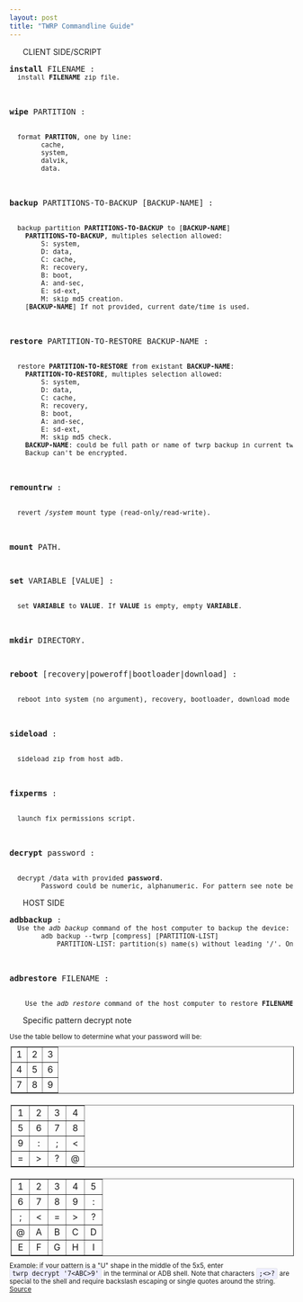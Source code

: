 ```yaml
---
layout: post
title: "TWRP Commandline Guide"
---
```

<style>
.command {
}
.desc {
	font-size: smaller;
	clear: both;
}
.inline-table
{
	border-collapse: collapse;
	border-spacing: 0;
	background-color: transparent;
	text-align: center;
	table-layout: fixed;
	float: left;
	margin-top: 10px;
	margin-bottom: 10px;
	margin-left: 2px;
	margin-right: 2px;
}
.literal {
	-moz-border-radius: 3px;
	-webkit-border-radius: 3px;
	background-color: #eef;
	border-radius: 3px;
	border: 1px solid #e8e8e8;
	padding: 2px 4px;
	white-space: nowrap;
}
</style>
</style>
<div class="home">
<ul class="page-heading">CLIENT SIDE/SCRIPT</ul>
<pre class="command"><b>install</b> FILENAME :
<div class="desc">	install <b>FILENAME</b> zip file.</div>

<b>wipe</b> PARTITION :
<div class="desc">	format <b>PARTITON</b>, one by line:
		cache,
		system,
		dalvik,
		data.</div>

<b>backup</b> PARTITIONS-TO-BACKUP [BACKUP-NAME] :
<div class="desc"> 	backup partition <b>PARTITIONS-TO-BACKUP</b> to [<b>BACKUP-NAME</b>]
	<b>PARTITIONS-TO-BACKUP</b>, multiples selection allowed:
		S: system,
		D: data,
		C: cache,
		R: recovery,
		B: boot,
		A: and-sec,
		E: sd-ext,
		M: skip md5 creation.
	[<b>BACKUP-NAME</b>] If not provided, current date/time is used.</div>

<b>restore</b> PARTITION-TO-RESTORE BACKUP-NAME :
<div class="desc"> 	restore <b>PARTITION-TO-RESTORE</b> from existant <b>BACKUP-NAME</b>:
	<b>PARTITION-TO-RESTORE</b>, multiples selection allowed:
		S: system,
		D: data,
		C: cache,
		R: recovery,
		B: boot,
		A: and-sec,
		E: sd-ext,
		M: skip md5 check.
	<b>BACKUP-NAME</b>: could be full path or name of twrp backup in current twrp backup folder.
	Backup can't be encrypted.</div>

<b>remountrw</b> :
<div class="desc"> 	revert <i>/system</i> mount type (read-only/read-write).</div>

<b>mount</b> PATH.

<b>set</b> VARIABLE [VALUE] :
<div class="desc"> 	set <b>VARIABLE</b> to <b>VALUE</b>. If <b>VALUE</b> is empty, empty <b>VARIABLE</b>.</div>

<b>mkdir</b> DIRECTORY.

<b>reboot</b> [recovery|poweroff|bootloader|download] :
<div class="desc">	reboot into system (no argument), recovery, bootloader, download mode or turn off device.</div>

<b>sideload</b> :
<div class="desc">	sideload zip from host adb.</div>

<b>fixperms</b> :
<div class="desc"> 	launch fix permissions script.</div>

<b>decrypt</b> password :
<div class="desc"> 	decrypt /data with provided <b>password</b>.
		Password could be numeric, alphanumeric. For pattern see note bellow.</div></pre>

<ul class="page-heading">HOST SIDE</ul>
<pre class="command"><b>adbbackup</b> :
<div class="desc">	Use the <i>adb backup</i> command of the host computer to backup the device:
        adb backup --twrp [compress] [PARTITION-LIST]
            PARTITION-LIST: partition(s) name(s) without leading '/'. Only partition present into fstab can be backuped.</div>

<b>adbrestore</b>  FILENAME :
<div class="desc">    Use the <i>adb restore</i> command of the host computer to restore <b>FILENAME</b> where <b>FILENAME</b> is a previously backup taken with <i>adbbackup</i>.</div></pre>



<ul class="page-heading">Specific pattern decrypt note</ul>
<div class="desc" >Use the table bellow to determine what your password will be: </div>
<table border="1" class="inline-table">
 <colgroup>
  <col width="33%" /><col width="33%" /><col width="33%" />
 </colgroup>
 <tbody valign="top">
  <tr><td>1</td><td>2</td><td>3</td></tr>
  <tr><td>4</td><td>5</td><td>6</td></tr>
  <tr><td>7</td><td>8</td><td>9</td></tr>
 </tbody>
</table>
<table border="1" class="inline-table">
 <colgroup>
  <col width="25%" /><col width="25%" /><col width="25%" /><col width="25%" />
 </colgroup>
 <tbody valign="top">
  <tr><td>1</td><td>2</td><td>3</td><td>4</td></tr>
  <tr><td>5</td><td>6</td><td>7</td><td>8</td></tr>
  <tr><td>9</td><td>:</td><td>;</td><td>&lt;</td></tr>
  <tr><td>=</td><td>&gt;</td><td>?</td><td>&#64;</td></tr>
 </tbody>
</table>
<table border="1" class="inline-table">
 <colgroup>
  <col width="20%" /><col width="20%" /><col width="20%" /><col width="20%" /><col width="20%" />
 </colgroup>
 <tbody valign="top">
  <tr><td>1</td><td>2</td><td>3</td><td>4</td><td>5</td></tr>
  <tr><td>6</td><td>7</td><td>8</td><td>9</td><td>:</td></tr>
  <tr><td>;</td><td>&lt;</td><td>=</td><td>&gt;</td><td>?</td></tr>
  <tr><td>&#64;</td><td>A</td><td>B</td><td>C</td><td>D</td></tr>
  <tr><td>E</td><td>F</td><td>G</td><td>H</td><td>I</td></tr>
 </tbody>
</table>
<div class="desc" >Example: if your pattern is a &quot;U&quot; shape in the middle of the 5x5, enter <tt class="literal">twrp decrypt '7&lt;ABC&gt;9'</tt> in the terminal or ADB shell. Note that characters <tt class="literal"><span class="pre">;&lt;&gt;?</span></tt> are special to the shell and require backslash escaping or single quotes around the string.
<a href='https://blog.alxu.ca/unlocking-large-pattern-encryption-in-twrp.html'>Source</a></div>
